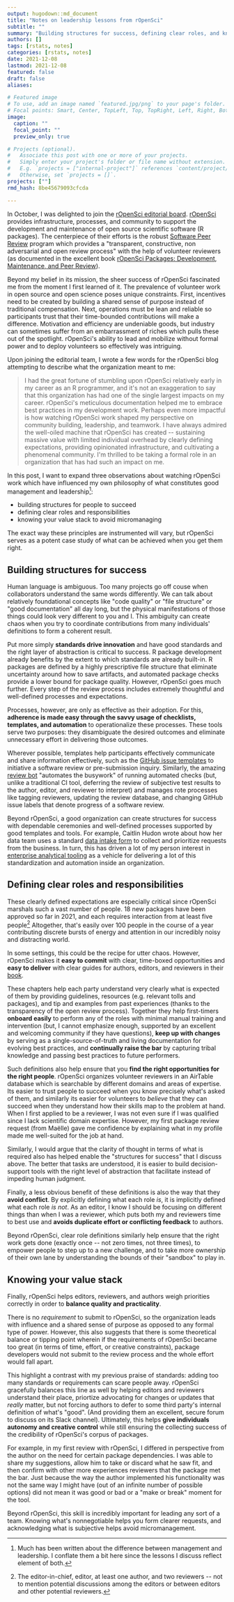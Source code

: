 ```yaml
---
output: hugodown::md_document
title: "Notes on leadership lessons from rOpenSci"
subtitle: ""
summary: "Building structures for success, defining clear roles, and knowing your priorities"
authors: []
tags: [rstats, notes]
categories: [rstats, notes]
date: 2021-12-08
lastmod: 2021-12-08
featured: false
draft: false
aliases:

# Featured image
# To use, add an image named `featured.jpg/png` to your page's folder.
# Focal points: Smart, Center, TopLeft, Top, TopRight, Left, Right, BottomLeft, Bottom, BottomRight.
image:
  caption: ""
  focal_point: ""
  preview_only: true

# Projects (optional).
#   Associate this post with one or more of your projects.
#   Simply enter your project's folder or file name without extension.
#   E.g. `projects = ["internal-project"]` references `content/project/deep-learning/index.md`.
#   Otherwise, set `projects = []`.
projects: [""]
rmd_hash: 8be45679093cfcda

---
```


In October, I was delighted to join the [rOpenSci editorial board](https://ropensci.org/blog/2021/10/12/editors2021/). [rOpenSci](https://ropensci.org/about/) provides infrastructure, processes, and community to support the development and maintenance of open source scientific software (R packages). The centerpiece of their efforts is the robust [Software Peer Review](https://ropensci.org/software-review/) program which provides a "transparent, constructive, non adversarial and open review process" with the help of volunteer reviewers (as documented in the excellent book [rOpenSci Packages: Development, Maintenance, and Peer Review](https://devguide.ropensci.org/)).

Beyond my belief in its mission, the sheer success of rOpenSci fascinated me from the moment I first learned of it. The prevalence of volunteer work in open source and open science poses unique constraints. First, incentives need to be created by building a shared sense of purpose instead of traditional compensation. Next, operations must be lean and reliable so participants trust that their time-bounded contributions will make a difference. Motivation and efficiency are undeniable goods, but industry can sometimes suffer from an embarrassment of riches which pulls these out of the spotlight. rOpenSci's ability to lead and mobilize without formal power and to deploy volunteers so effectively was intriguing.

Upon joining the editorial team, I wrote a few words for the rOpenSci blog attempting to describe what the organization meant to me:

> I had the great fortune of stumbling upon rOpenSci relatively early in my career as an R programmer, and it's not an exaggeration to say that this organization has had one of the single largest impacts on my career. rOpenSci's meticulous documentation helped me to embrace best practices in my development work. Perhaps even more impactful is how watching rOpenSci work shaped my perspective on community building, leadership, and teamwork. I have always admired the well-oiled machine that rOpenSci has created -- sustaining massive value with limited individual overhead by clearly defining expectations, providing opinionated infrastructure, and cultivating a phenomenal community. I'm thrilled to be taking a formal role in an organization that has had such an impact on me.

In this post, I want to expand three observations about watching rOpenSci work which have influenced my own philosophy of what constitutes good management and leadership[^1]:

-   building structures for people to succeed
-   defining clear roles and responsibilities
-   knowing your value stack to avoid micromanaging

The exact way these principles are instrumented will vary, but rOpenSci serves as a potent case study of what can be achieved when you get them right.

Building structures for success
-------------------------------

Human language is ambiguous. Too many projects go off couse when collaborators understand the same words differently. We can talk about relatively foundational concepts like "code quality" or "file structure" or "good documentation" all day long, but the physical manifestations of those things could look very different to you and I. This ambiguity can create chaos when you try to coordinate contributions from many individuals' definitions to form a coherent result.

Put more simply **standards drive innovation** and have good standards and the right layer of abstraction is critical to success. R package development already benefits by the extent to which standards are already built-in. R packages are defined by a highly prescriptive file structure that eliminate uncertainty around how to save artifacts, and automated package checks provide a lower bound for package quality. However, rOpenSci goes much further. Every step of the review process includes extremely thoughtful and well-defined processes and expectations.

Processes, however, are only as effective as their adoption. For this, **adherence is made easy through the savvy usage of checklists, templates, and automation** to operationalize these processes. These tools serve two purposes: they disambiguate the desired outcomes and eliminate unnecessary effort in delivering those outcomes.

Wherever possible, templates help participants effectively communicate and share information effectively, such as the [GitHub issue templates](https://github.com/ropensci/software-review/issues/new/choose) to initiative a software review or pre-submission inquiry. Similarly, the amazing [review bot](https://ropensci.org/commcalls/dec2021-automation/) "automates the busywork" of running automated checks (but, unlike a traditional CI tool, deferring the review of subjective test results to the author, editor, and reviewer to interpret) and manages rote processes like tagging reviewers, updating the review database, and changing GitHub issue labels that denote progress of a software review.

Beyond rOpenSci, a good organization can create structures for success with dependable ceremonies and well-defined processes supported by good templates and tools. For example, Caitlin Hudon wrote about how her data team uses a standard [data intake form](https://caitlinhudon.com/2020/09/16/data-intake-form/) to collect and prioritize requests from the business. In turn, this has driven a lot of my person interest in [enterprise analytical tooling](https://emilyriederer.netlify.app/post/team-of-packages/) as a vehicle for delivering a lot of this standardization and automation inside an organization.

Defining clear roles and responsibilities
-----------------------------------------

These clearly defined expectations are especially critical since rOpenSci marshals such a vast number of people. 18 new packages have been approved so far in 2021, and each requires interaction from at least five people[^2] Altogether, that's easily over 100 people in the course of a year contributing discrete bursts of energy and attention in our incredibly noisy and distracting world.

In some settings, this could be the recipe for utter chaos. However, rOpenSci makes it **easy to commit** with clear, time-boxed opportunities and **easy to deliver** with clear guides for authors, editors, and reviewers in their [book](https://devguide.ropensci.org/index.html).

These chapters help each party understand very clearly what is expected of them by providing guidelines, resources (e.g. relevant tolls and packages), and tip and examples from past experiences (thanks to the transparency of the open review process). Together they help first-timers **onboard easily** to perform any of the roles with minimal manual training and intervention (but, I cannot emphasize enough, supported by an excellent and welcoming community if they have questions), **keep up with changes** by serving as a single-source-of-truth and living documentation for evolving best practices, and **continually raise the bar** by capturing tribal knowledge and passing best practices to future performers.

Such definitions also help ensure that you **find the right opportunities for the right people**. rOpenSci organizes volunteer reviewers in an AirTable database which is searchable by different domains and areas of expertise. Its easier to trust people to succeed when you know precisely what's asked of them, and similarly its easier for volunteers to *believe* that they can succeed when they understand how their skills map to the problem at hand. When I first applied to be a reviewer, I was not even sure if I was qualified since I lack scientific domain expertise. However, my first package review request (from Maëlle) gave me confidence by explaining what in my profile made me well-suited for the job at hand.

Similarly, I would argue that the clarity of thought in terms of what is required also has helped enable the "structures for success" that I discuss above. The better that tasks are understood, it is easier to build decision-support tools with the right level of abstraction that facilitate instead of impeding human judgment.

Finally, a less obvious benefit of these definitions is also the way that they **avoid conflict**. By explicitly defining what each role *is*, it is implicitly defined what each role *is not*. As an editor, I know I should be focusing on different things than when I was a reviewer, which puts both my and reviewers time to best use and **avoids duplicate effort or conflicting feedback** to authors.

Beyond rOpenSci, clear role definitions similarly help ensure that the right work gets done (exactly once -- not zero times, not three times), to empower people to step up to a new challenge, and to take more ownership of their own lane by understanding the bounds of their "sandbox" to play in.

Knowing your value stack
------------------------

Finally, rOpenSci helps editors, reviewers, and authors weigh priorities correctly in order to **balance quality and practicality**.

There is no *requirement* to submit to rOpenSci, so the organization leads with influence and a shared sense of purpose as opposed to any formal type of power. However, this also suggests that there is some theoretical balance or tipping point wherein if the requirements of rOpenSci became too great (in terms of time, effort, or creative constraints), package developers would not submit to the review process and the whole effort would fall apart.

This highlight a contrast with my previous praise of standards: adding too many standards or requirements can scare people away. rOpenSci gracefully balances this line as well by helping editors and reviewers understand their place, priortize advocating for changes or updates that *really* matter, but not forcing authors to defer to some third party's internal definition of what's "good". (And providing them an excellent, secure forum to discuss on its Slack channel). Ultimately, this helps **give individuals autonomy and creative control** while still ensuring the collecting success of the credibility of rOpenSci's corpus of packages.

For example, in my first review with rOpenSci, I differed in perspective from the author on the need for certain package dependencies. I was able to share my suggestions, allow him to take or discard what he saw fit, and then confirm with other more experiences reviewers that the package met the bar. Just because the way the author implemented his functionality was not the same way I might have (out of an infinite number of possible options) did not mean it was good or bad or a "make or break" moment for the tool.

Beyond rOpenSci, this skill is incredibly important for leading any sort of a team. Knowing what's nonnegotiable helps you form clearer requests, and acknowledging what is subjective helps avoid micromanagement.

[^1]: Much has been written about the difference between management and leadership. I conflate them a bit here since the lessons I discuss reflect element of both.

[^2]: The editor-in-chief, editor, at least one author, and two reviewers -- not to mention potential discussions among the editors or between editors and other potential reviewers.


